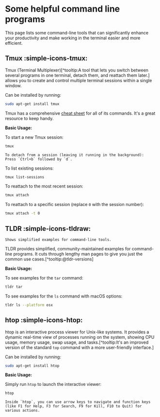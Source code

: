 # Some helpful command line programs

This page lists some command-line tools that can significantly enhance your productivity and make working in the terminal easier and more efficient.

## Tmux :simple-icons-tmux:

Tmux (Terminal Multiplexer)[^tooltip:A tool that lets you switch between several programs in one terminal, detach them, and reattach them later.] allows you to create and control multiple terminal sessions within a single window.

Can be installed by running:

```sh
sudo apt-get install tmux
```

Tmux has a comprehensive [cheat sheet](https://tmuxcheatsheet.com) for all of its commands. It's a great resource to keep handy.

**Basic Usage:**

To start a new Tmux session:

```sh
tmux
```

```admonish tip
To detach from a session (leaving it running in the background):
Press `Ctrl+b` followed by `d`.
```

To list existing sessions:

```sh
tmux list-sessions
```

To reattach to the most recent session:

```sh
tmux attach
```

To reattach to a specific session (replace `0` with the session number):

```sh
tmux attach -t 0
```

## TLDR :simple-icons-tldraw:

```admonish info
Shows simplified examples for command-line tools.
```

TLDR provides simplified, community-maintained examples for command-line programs. It cuts through lengthy man pages to give you just the common use cases.[^tooltip:@tldr-versions]

**Basic Usage:**

To see examples for the `tar` command:

```sh
tldr tar
```

To see examples for the `ls` command with macOS options:

```sh
tldr ls --platform osx
```

## htop :simple-icons-htop:

htop is an interactive process viewer for Unix-like systems. It provides a dynamic real-time view of processes running on the system, showing CPU usage, memory usage, swap usage, and tasks.[^tooltip:It's an improved version of the standard `top` command with a more user-friendly interface.]

Can be installed by running:

```sh
sudo apt-get install htop
```

**Basic Usage:**

Simply run `htop` to launch the interactive viewer:

```sh
htop
```

```admonish tip
Inside `htop`, you can use arrow keys to navigate and function keys (like F1 for Help, F3 for Search, F9 for Kill, F10 to Quit) for various actions.
```
